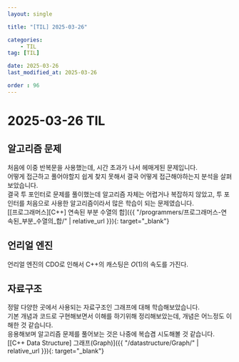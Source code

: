 ```yaml
---
layout: single

title: "[TIL] 2025-03-26"

categories:
    - TIL
tag: [TIL]

date: 2025-03-26
last_modified_at: 2025-03-26

order : 96
---
```


# 2025-03-26 TIL

## 알고리즘 문제

처음에 이중 반복문을 사용했는데, 시간 초과가 나서 헤매게된 문제입니다.  
어떻게 접근하고 풀어야할지 쉽게 찾지 못해서 결국 어떻게 접근해야하는지 분석을 살펴보았습니다.  
결국 투 포인터로 문제를 풀이했는데 알고리즘 자체는 어렵거나 복잡하지 않았고, 투 포인터를 처음으로 사용한 알고리즘이라서 많은 학습이 되는 문제였습니다.  
[[프로그래머스][C++] 연속된 부분 수열의 합]({{ "/programmers/프로그래머스-연속된_부분_수열의_합/" | relative_url }}){: target="_blank"}

## 언리얼 엔진

언리얼 엔진의 CDO로 인해서 C++의 캐스팅은 $O(1)$의 속도를 가진다.

## 자료구조

정말 다양한 곳에서 사용되는 자료구조인 그래프에 대해 학습해보았습니다.  
기본 개념과 코드로 구현해보면서 이해를 하기위해 정리해보았는데, 개념은 어느정도 이해한 것 같습니다.  
응용해보며 알고리즘 문제를 풀어보는 것은 나중에 복습겸 시도해볼 것 같습니다.  
[[C++ Data Structure] 그래프(Graph)]({{ "/datastructure/Graph/" | relative_url }}){: target="_blank"}